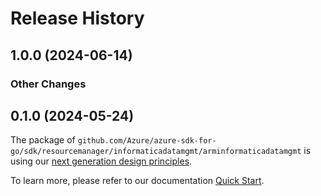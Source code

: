 # Release History

## 1.0.0 (2024-06-14)
### Other Changes


## 0.1.0 (2024-05-24)

The package of `github.com/Azure/azure-sdk-for-go/sdk/resourcemanager/informaticadatamgmt/arminformaticadatamgmt` is using our [next generation design principles](https://azure.github.io/azure-sdk/general_introduction.html).

To learn more, please refer to our documentation [Quick Start](https://aka.ms/azsdk/go/mgmt).